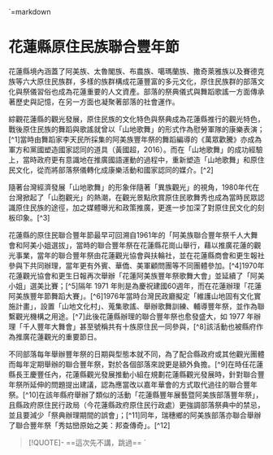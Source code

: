 `=markdown

# 花蓮縣原住民族聯合豐年節


花蓮縣境內涵蓋了阿美族、太魯閣族、布農族、噶瑪蘭族、撒奇萊雅族以及賽德克族等六大原住民族群，多樣的族群構成花蓮豐富的多元文化，原住民族群的部落文化與祭儀習俗也成為花蓮重要的人文資產。部落的祭典儀式與舞蹈歌謠一方面傳承著歷史與記憶，在另一方面也凝聚著部落的社會運作。

綜觀花蓮縣的觀光發展，原住民族的文化特色與祭典成為花蓮縣推行的觀光特色，戰後原住民族的舞蹈與歌謠就曾以「山地歌舞」的形式作為慰勞軍隊的康樂表演；[^1]當時由舞蹈家李天民所採集的阿美族豐年祭的舞蹈編導的《萬眾歡騰》亦成為軍方和黨國塑造國家認同的道具（黃國超，2016）。而在「山地歌舞」的成功經驗上，當時政府更有意識地在推廣國語運動的過程中，重新塑造「山地歌舞」和原住民文化，從而將部落祭儀轉化成康樂活動和國家認同的媒介。[^2]

隨著台灣經濟發展「山地歌舞」的形象伴隨著「異族觀光」的視角，1980年代在台灣掀起了「山胞觀光」的熱潮，在觀光景點欣賞原住民歌舞秀也成為當時民眾認識原住民族的途徑，加之媒體曝光和政策推廣，更進一步加深了對原住民文化的刻板印象。[^3]

花蓮縣的原住民聯合豐年節最早可回溯自1961年的「阿美族聯合豐年祭千人大舞會和阿美小姐選拔」，當時的聯合豐年祭在花蓮縣花崗山舉行，藉以推廣花蓮的觀光事業，當年的聯合豐年祭由花蓮觀光協會與扶輪社，並在花蓮縣商會和更生報社參與下共同辦理，當年更有外賓、華僑、美軍顧問團等不同團體參加。[^4]1970年花蓮觀光協會和更生日報再次舉辦「花蓮阿美族豐年祭歌舞大會」並延續了「阿美小姐」選美比賽；[^5]隔年 1971 年則是為慶祝建國60週年，而在花蓮辦理「花蓮阿美族豐年節舞蹈大賽」。[^6]1976年當時台灣民政廳擬定「維護山地固有文化實施計畫」，設置「山地文化村」、蒐集歌謠、舉辦歌舞訓練、輔導豐年祭，並作為聯繫觀光機構之用途。[^7]此後花蓮縣辦理的聯合豐年祭也愈發盛大，如 1977 年辦理「千人豐年大舞會」甚至號稱共有十族原住民一同參與，[^8]該活動也被縣府作為推廣花蓮觀光的重要節日。

不同部落每年舉辦豐年祭的日期與型態本就不同，為了配合縣政府或其他觀光團體而每年定期舉辦的聯合豐年祭，對於各個部落來說更是額外負擔。[^9]在時任花蓮縣長王慶豐任內，花蓮縣觀光發展推動小組在規劃花蓮縣觀光發展時，針對聯合豐年祭所延伸的問題提出建議，認為應當改以嘉年華會的方式取代過往的聯合豐年祭。[^10]在該年縣府舉辦了類似的活動「花蓮縣豐年展藝暨阿美族部落豐年祭」，且縣政府原住民行政局（今花蓮縣政府原住民行政處）更強調部落祭典中的禁忌，並且要減少「祭典辦理期間的誤會」；[^11]同年，瑞穗鄉的阿美族部落亦聯合舉辦了聯合豐年祭「秀姑巒原始之美：邦查傳奇」。[^12]




> [!QUOTE]- ==這次先不講，跳過==
> `